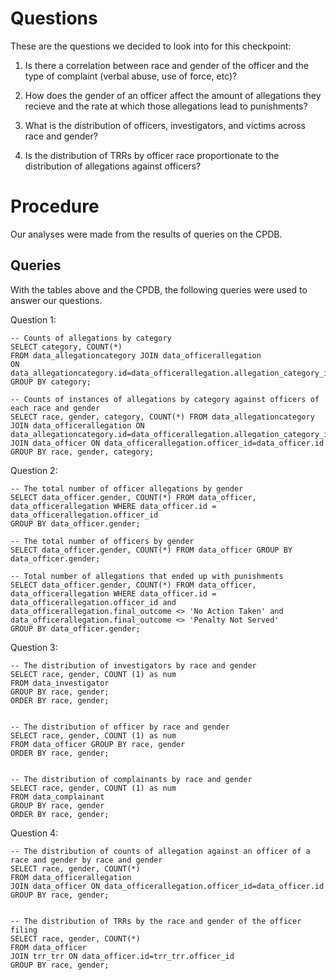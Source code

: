 # Questions

These are the questions we decided to look into for this checkpoint:

1. Is there a correlation between race and gender of the officer and the type of complaint (verbal abuse, use of force, etc)?

2. How does the gender of an officer affect the amount of allegations they recieve and the rate at which those allegations lead to punishments?

3. What is the distribution of officers, investigators, and victims across race and gender?

4. Is the distribution of TRRs by officer race proportionate to the distribution of allegations against officers? 

# Procedure

Our analyses were made from the results of queries on the CPDB.

## Queries

With the tables above and the CPDB, the following queries were used to answer our questions.

Question 1:

```
-- Counts of allegations by category
SELECT category, COUNT(*) 
FROM data_allegationcategory JOIN data_officerallegation 
ON data_allegationcategory.id=data_officerallegation.allegation_category_id 
GROUP BY category;

-- Counts of instances of allegations by category against officers of each race and gender
SELECT race, gender, category, COUNT(*) FROM data_allegationcategory JOIN data_officerallegation ON data_allegationcategory.id=data_officerallegation.allegation_category_id JOIN data_officer ON data_officerallegation.officer_id=data_officer.id GROUP BY race, gender, category;
```

Question 2:

```
-- The total number of officer allegations by gender
SELECT data_officer.gender, COUNT(*) FROM data_officer, data_officerallegation WHERE data_officer.id = data_officerallegation.officer_id
GROUP BY data_officer.gender;

-- The total number of officers by gender
SELECT data_officer.gender, COUNT(*) FROM data_officer GROUP BY data_officer.gender;

-- Total number of allegations that ended up with punishments
SELECT data_officer.gender, COUNT(*) FROM data_officer, data_officerallegation WHERE data_officer.id = data_officerallegation.officer_id and data_officerallegation.final_outcome <> 'No Action Taken' and data_officerallegation.final_outcome <> 'Penalty Not Served'
GROUP BY data_officer.gender;

```

Question 3:

```
-- The distribution of investigators by race and gender
SELECT race, gender, COUNT (1) as num 
FROM data_investigator 
GROUP BY race, gender;
ORDER BY race, gender;


-- The distribution of officer by race and gender
SELECT race, gender, COUNT (1) as num 
FROM data_officer GROUP BY race, gender 
ORDER BY race, gender;


-- The distribution of complainants by race and gender
SELECT race, gender, COUNT (1) as num 
FROM data_complainant 
GROUP BY race, gender 
ORDER BY race, gender;
```

Question 4:

```
-- The distribution of counts of allegation against an officer of a race and gender by race and gender
SELECT race, gender, COUNT(*) 
FROM data_officerallegation 
JOIN data_officer ON data_officerallegation.officer_id=data_officer.id 
GROUP BY race, gender;


-- The distribution of TRRs by the race and gender of the officer filing
SELECT race, gender, COUNT(*) 
FROM data_officer 
JOIN trr_trr ON data_officer.id=trr_trr.officer_id 
GROUP BY race, gender;

```

